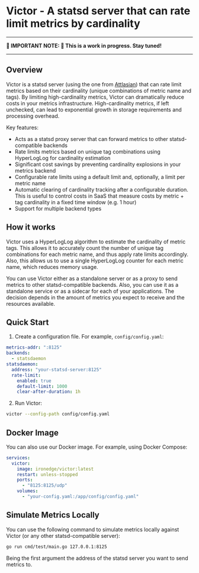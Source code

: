 # Victor - A statsd server that can rate limit metrics by cardinality

---

**:construction_worker: IMPORTANT NOTE: :construction_worker: This is a work in progress. Stay tuned!**

---

## Overview

Victor is a statsd server (using the one from [Attlasian](https://github.com/atlassian/gostatsd)) that can rate limit metrics based on their cardinality (unique combinations of metric name and tags). By limiting high-cardinality metrics, Victor can dramatically reduce costs in your metrics infrastructure. High-cardinality metrics, if left unchecked, can lead to exponential growth in storage requirements and processing overhead.

Key features:

- Acts as a statsd proxy server that can forward metrics to other statsd-compatible backends
- Rate limits metrics based on unique tag combinations using HyperLogLog for cardinality estimation
- Significant cost savings by preventing cardinality explosions in your metrics backend
- Configurable rate limits using a default limit and, optionally, a limit per metric name
- Automatic clearing of cardinality tracking after a configurable duration. This is useful to control costs in SaaS that measure costs by metric + tag cardinality in a fixed time window (e.g. 1 hour)
- Support for multiple backend types

## How it works

Victor uses a HyperLogLog algorithm to estimate the cardinality of metric tags. This allows it to accurately count the number of unique tag combinations for each metric name, and thus apply rate limits accordingly. Also, this allows us to use a single HyperLogLog counter for each metric name, which reduces memory usage.

You can use Victor either as a standalone server or as a proxy to send metrics to other statsd-compatible backends. Also, you can use it as a standalone service or as a sidecar for each of your applications. The decision depends in the amount of metrics you expect to receive and the resources available.

## Quick Start

1. Create a configuration file. For example, `config/config.yaml`:

```yaml
metrics-addr: ":8125"
backends:
  - statsdaemon
statsdaemon:
  address: "your-statsd-server:8125"
  rate-limit:
    enabled: true
    default-limit: 1000
    clear-after-duration: 1h
```

2. Run Victor:

```bash
victor --config-path config/config.yaml
```

## Docker Image

You can also use our Docker image. For example, using Docker Compose:

```yaml
services:
  victor:
    image: ironedge/victor:latest
    restart: unless-stopped
    ports:
      - "8125:8125/udp"
    volumes:
      - "your-config.yaml:/app/config/config.yaml"
```

## Simulate Metrics Locally

You can use the following command to simulate metrics locally against Victor (or any other statsd-compatible server):

```bash
go run cmd/test/main.go 127.0.0.1:8125
```

Being the first argument the address of the statsd server you want to send metrics to.




